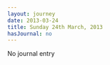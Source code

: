 ```yaml
---
layout: journey
date: 2013-03-24
title: Sunday 24th March, 2013
hasJournal: no
---
```

No journal entry